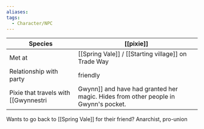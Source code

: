 ```yaml
---
aliases:
tags:
  - Character/NPC
---
```


| Species                 | [[pixie]]                                           |
| ----------------------- | --------------------------------------------------- |
| Met at                  | [[Spring Vale]] / [[Starting village]] on Trade Way |
| Relationship with party | friendly                                            |
Pixie that travels with [[Gwynnestri|Gwynn]] and have had granted her magic. Hides from other people in Gwynn's pocket.
Wants to go back to [[Spring Vale]] for their friend?
Anarchist, pro-union